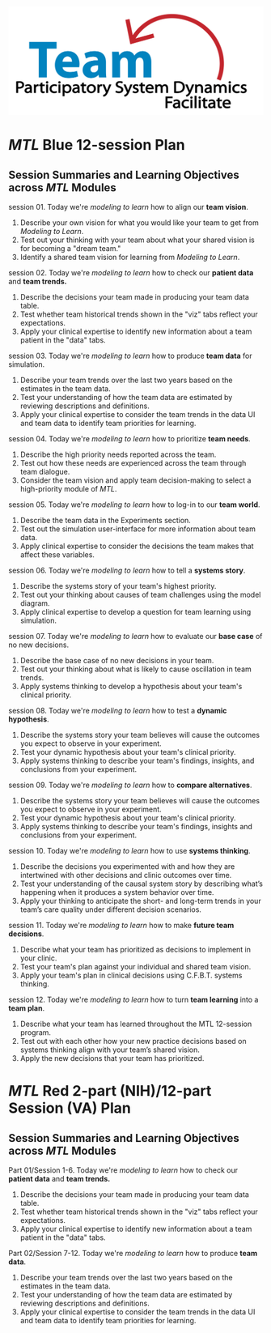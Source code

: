 <img src = "https://github.com/lzim/teampsd/blob/master/resources/workgroups/team_psd_logo_facilitate.jpg?raw=true">  

# *MTL* Blue 12-session Plan

## Session Summaries and Learning Objectives across *MTL* Modules

session 01. Today we're *modeling to learn* how to align our **team vision**. 
1.	Describe your own vision for what you would like your team to get from *Modeling to Learn*.
2.	Test out your thinking with your team about what your shared vision is for becoming a "dream team."
3.	Identify a shared team vision for learning from *Modeling to Learn*.

session 02. Today we're *modeling to learn* how to check our **patient data** and **team trends.**
1.	Describe the decisions your team made in producing your team data table.
2.	Test whether team historical trends shown in the "viz" tabs reflect your expectations.
3.	Apply your clinical expertise to identify new information about a team patient in the "data" tabs.

session 03. Today we're *modeling to learn* how to produce **team data** for simulation.
1.	Describe your team trends over the last two years based on the estimates in the team data.
2.	Test your understanding of how the team data are estimated by reviewing descriptions and definitions.
3.	Apply your clinical expertise to consider the team trends in the data UI and team data to identify team priorities for learning.

session 04. Today we're *modeling to learn* how to prioritize **team needs**.
1.	Describe the high priority needs reported across the team.
2.	Test out how these needs are experienced across the team through team dialogue.
3.	Consider the team vision and apply team decision-making to select a high-priority module of *MTL*.

session 05. Today we're *modeling to learn* how to log-in to our **team world**.
1.	Describe the team data in the Experiments section.
2.	Test out the simulation user-interface for more information about team data.
3.	Apply clinical expertise to consider the decisions the team makes that affect these variables.

session 06. Today we're *modeling to learn* how to tell a **systems story**.
1.	Describe the systems story of your team's highest priority.
2.	Test out your thinking about causes of team challenges using the model diagram.
3.	Apply clinical expertise to develop a question for team learning using simulation.

session 07. Today we're *modeling to learn* how to evaluate our **base case** of no new decisions.
1.	Describe the base case of no new decisions in your team.
2.	Test out your thinking about what is likely to cause oscillation in team trends.
3.	Apply systems thinking to develop a hypothesis about your team's clinical priority.

session 08. Today we're *modeling to learn* how to test a **dynamic hypothesis**.
1.	Describe the systems story your team believes will cause the outcomes you expect to observe in your experiment.
2.	Test your dynamic hypothesis about your team's clinical priority.
3.	Apply systems thinking to describe your team's findings, insights, and conclusions from your experiment.

session 09. Today we're *modeling to learn* how to **compare alternatives**.
1.	Describe the systems story your team believes will cause the outcomes you expect to observe in your experiment.
2.	Test your dynamic hypothesis about your team's clinical priority.
3.	Apply systems thinking to describe your team's findings, insights and conclusions from your experiment.

session 10. Today we're *modeling to learn* how to use **systems thinking**.
1.	Describe the decisions you experimented with and how they are intertwined with other decisions and clinic outcomes over time.
2.	Test your understanding of the causal system story by describing what’s happening when it produces a system behavior over time.
3.	Apply your thinking to anticipate the short- and long-term trends in your team’s care quality under different decision scenarios.

session 11. Today we're *modeling to learn* how to make **future team decisions**.
1.	Describe what your team has prioritized as decisions to implement in your clinic.
2.	Test your team's plan against your individual and shared team vision.
3.	Apply your team's plan in clinical decisions using C.F.B.T. systems thinking.

session 12. Today we're *modeling to learn* how to turn **team learning** into a **team plan**.
1.	Describe what your team has learned throughout the MTL 12-session program.
2.	Test out with each other how your new practice decisions based on systems thinking align with your team’s shared vision.
3.	Apply the new decisions that your team has prioritized.

# *MTL* Red 2-part (NIH)/12-part Session (VA) Plan

## Session Summaries and Learning Objectives across *MTL* Modules

Part 01/Session 1-6. Today we're *modeling to learn* how to check our **patient data** and **team trends.**
1.	Describe the decisions your team made in producing your team data table.
2.	Test whether team historical trends shown in the "viz" tabs reflect your expectations.
3.	Apply your clinical expertise to identify new information about a team patient in the "data" tabs.

Part 02/Session 7-12. Today we're *modeling to learn* how to produce **team data**.
1.	Describe your team trends over the last two years based on the estimates in the team data.
2.	Test your understanding of how the team data are estimated by reviewing descriptions and definitions.
3.	Apply your clinical expertise to consider the team trends in the data UI and team data to identify team priorities for learning.
